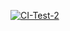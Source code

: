 [![CI-Test-2](https://github.com/andrn92/net_test-ci-2/actions/workflows/main.yml/badge.svg)](https://github.com/andrn92/net_test-ci-2/actions/workflows/main.yml)
